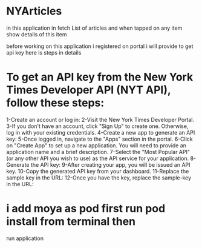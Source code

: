 # NYArticles
in this application in fetch List of articles and when tapped on any item show details of this item

before working on this application i registered on portal i will provide to get api key here is steps in details

# To get an API key from the New York Times Developer API (NYT API), follow these steps:

1-Create an account or log in:
2-Visit the New York Times Developer Portal.
3-If you don't have an account, click "Sign Up" to create one. Otherwise, log in with your existing credentials.
4-Create a new app to generate an API key:
5-Once logged in, navigate to the "Apps" section in the portal.
6-Click on "Create App" to set up a new application. You will need to provide an application name and a brief description.
7-Select the "Most Popular API" (or any other API you wish to use) as the API service for your application.
8-Generate the API key:
9-After creating your app, you will be issued an API key.
10-Copy the generated API key from your dashboard.
11-Replace the sample key in the URL:
12-Once you have the key, replace the sample-key in the URL:

# i add moya as pod first  run pod install from terminal then

run application
